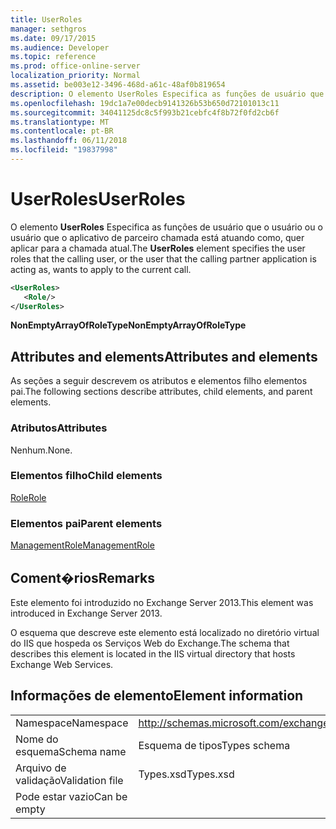 ```yaml
---
title: UserRoles
manager: sethgros
ms.date: 09/17/2015
ms.audience: Developer
ms.topic: reference
ms.prod: office-online-server
localization_priority: Normal
ms.assetid: be003e12-3496-468d-a61c-48af0b819654
description: O elemento UserRoles Especifica as funções de usuário que o usuário ou o usuário que o aplicativo de parceiro chamada está atuando como, quer aplicar para a chamada atual.
ms.openlocfilehash: 19dc1a7e00decb9141326b53b650d72101013c11
ms.sourcegitcommit: 34041125dc8c5f993b21cebfc4f8b72f0fd2cb6f
ms.translationtype: MT
ms.contentlocale: pt-BR
ms.lasthandoff: 06/11/2018
ms.locfileid: "19837998"
---
```

# <a name="userroles"></a><span data-ttu-id="946fa-103">UserRoles</span><span class="sxs-lookup"><span data-stu-id="946fa-103">UserRoles</span></span>

<span data-ttu-id="946fa-104">O elemento **UserRoles** Especifica as funções de usuário que o usuário ou o usuário que o aplicativo de parceiro chamada está atuando como, quer aplicar para a chamada atual.</span><span class="sxs-lookup"><span data-stu-id="946fa-104">The **UserRoles** element specifies the user roles that the calling user, or the user that the calling partner application is acting as, wants to apply to the current call.</span></span> 
  
```XML
<UserRoles>
   <Role/>
</UserRoles>
```

 <span data-ttu-id="946fa-105">**NonEmptyArrayOfRoleType**</span><span class="sxs-lookup"><span data-stu-id="946fa-105">**NonEmptyArrayOfRoleType**</span></span>
## <a name="attributes-and-elements"></a><span data-ttu-id="946fa-106">Attributes and elements</span><span class="sxs-lookup"><span data-stu-id="946fa-106">Attributes and elements</span></span>

<span data-ttu-id="946fa-107">As seções a seguir descrevem os atributos e elementos filho elementos pai.</span><span class="sxs-lookup"><span data-stu-id="946fa-107">The following sections describe attributes, child elements, and parent elements.</span></span>
  
### <a name="attributes"></a><span data-ttu-id="946fa-108">Atributos</span><span class="sxs-lookup"><span data-stu-id="946fa-108">Attributes</span></span>

<span data-ttu-id="946fa-109">Nenhum.</span><span class="sxs-lookup"><span data-stu-id="946fa-109">None.</span></span>
  
### <a name="child-elements"></a><span data-ttu-id="946fa-110">Elementos filho</span><span class="sxs-lookup"><span data-stu-id="946fa-110">Child elements</span></span>

[<span data-ttu-id="946fa-111">Role</span><span class="sxs-lookup"><span data-stu-id="946fa-111">Role</span></span>](role.md)
  
### <a name="parent-elements"></a><span data-ttu-id="946fa-112">Elementos pai</span><span class="sxs-lookup"><span data-stu-id="946fa-112">Parent elements</span></span>

[<span data-ttu-id="946fa-113">ManagementRole</span><span class="sxs-lookup"><span data-stu-id="946fa-113">ManagementRole</span></span>](managementrole.md)
  
## <a name="remarks"></a><span data-ttu-id="946fa-114">Coment�rios</span><span class="sxs-lookup"><span data-stu-id="946fa-114">Remarks</span></span>

<span data-ttu-id="946fa-115">Este elemento foi introduzido no Exchange Server 2013.</span><span class="sxs-lookup"><span data-stu-id="946fa-115">This element was introduced in Exchange Server 2013.</span></span>
  
<span data-ttu-id="946fa-116">O esquema que descreve este elemento está localizado no diretório virtual do IIS que hospeda os Serviços Web do Exchange.</span><span class="sxs-lookup"><span data-stu-id="946fa-116">The schema that describes this element is located in the IIS virtual directory that hosts Exchange Web Services.</span></span>
  
## <a name="element-information"></a><span data-ttu-id="946fa-117">Informações de elemento</span><span class="sxs-lookup"><span data-stu-id="946fa-117">Element information</span></span>

|||
|:-----|:-----|
|<span data-ttu-id="946fa-118">Namespace</span><span class="sxs-lookup"><span data-stu-id="946fa-118">Namespace</span></span>  <br/> |http://schemas.microsoft.com/exchange/services/2006/types  <br/> |
|<span data-ttu-id="946fa-119">Nome do esquema</span><span class="sxs-lookup"><span data-stu-id="946fa-119">Schema name</span></span>  <br/> |<span data-ttu-id="946fa-120">Esquema de tipos</span><span class="sxs-lookup"><span data-stu-id="946fa-120">Types schema</span></span>  <br/> |
|<span data-ttu-id="946fa-121">Arquivo de validação</span><span class="sxs-lookup"><span data-stu-id="946fa-121">Validation file</span></span>  <br/> |<span data-ttu-id="946fa-122">Types.xsd</span><span class="sxs-lookup"><span data-stu-id="946fa-122">Types.xsd</span></span>  <br/> |
|<span data-ttu-id="946fa-123">Pode estar vazio</span><span class="sxs-lookup"><span data-stu-id="946fa-123">Can be empty</span></span>  <br/> ||
   

